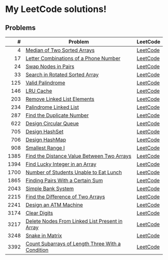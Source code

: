 # My LeetCode solutions!

## Problems

| #    | Problem                                                                        | LeetCode                                                                                   |
|-----:|--------------------------------------------------------------------------------|--------------------------------------------------------------------------------------------|
|    4 | [Median of Two Sorted Arrays](solutions/l0004/src/lib.rs)                      | [LeetCode](https://leetcode.com/problems/median-of-two-sorted-arrays)                      |
|   17 | [Letter Combinations of a Phone Number](solutions/l0017/src/lib.rs)            | [LeetCode](https://leetcode.com/problems/letter-combinations-of-a-phone-number)            |
|   24 | [Swap Nodes in Pairs](solutions/l0024/src/lib.rs)                              | [LeetCode](https://leetcode.com/problems/swap-nodes-in-pairs)                              |
|   33 | [Search in Rotated Sorted Array](solutions/l0033/src/lib.rs)                   | [LeetCode](https://leetcode.com/problems/search-in-rotated-sorted-array)                   |
|  125 | [Valid Palindrome](solutions/l0125/src/lib.rs)                                 | [LeetCode](https://leetcode.com/problems/valid-palindrome/)                                |
|  146 | [LRU Cache](solutions/l0146/src/lib.rs)                                        | [LeetCode](https://leetcode.com/problems/lru-cache)                                        |
|  203 | [Remove Linked List Elements](solutions/l0203/src/lib.rs)                      | [LeetCode](https://leetcode.com/problems/remove-linked-list-elements)                      |
|  234 | [Palindrome Linked List](solutions/l0234/src/lib.rs)                           | [LeetCode](https://leetcode.com/problems/palindrome-linked-list)                           |
|  287 | [Find the Duplicate Number](solutions/l0287/src/lib.rs)                        | [LeetCode](https://leetcode.com/problems/find-the-duplicate-number/description/)           |
|  622 | [Design Circular Queue](solutions/l0622/src/lib.rs)                            | [LeetCode](https://leetcode.com/problems/design-circular-queue)                            |
|  705 | [Design HashSet](solutions/l0705/src/lib.rs)                                   | [LeetCode](https://leetcode.com/problems/design-hashset)                                   |
|  706 | [Design HashMap](solutions/l0706/src/lib.rs)                                   | [LeetCode](https://leetcode.com/problems/design-hashmap)                                   |
|  908 | [Smallest Range I](solutions/l0908/src/lib.rs)                                 | [LeetCode](https://leetcode.com/problems/smallest-range-i)                                 |
| 1385 | [Find the Distance Value Between Two Arrays](solutions/l1385/src/lib.rs)       | [LeetCode](https://leetcode.com/problems/find-the-distance-value-between-two-arrays)       |
| 1394 | [Find Lucky Integer in an Array](solutions/l1394/src/lib.rs)                   | [LeetCode](https://leetcode.com/problems/find-lucky-integer-in-an-array)                   |
| 1700 | [Number of Students Unable to Eat Lunch](solutions/l1700/src/lib.rs)           | [LeetCode](https://leetcode.com/problems/number-of-students-unable-to-eat-lunch)           |
| 1865 | [Finding Pairs With a Certain Sum](solutions/l1865/src/lib.rs)                 | [LeetCode](https://leetcode.com/problems/finding-pairs-with-a-certain-sum)                 |
| 2043 | [Simple Bank System](solutions/l2043/src/lib.rs)                               | [LeetCode](https://leetcode.com/problems/simple-bank-system)                               |
| 2215 | [Find the Difference of Two Arrays](solutions/l2215/src/lib.rs)                | [LeetCode](https://leetcode.com/problems/find-the-difference-of-two-arrays)                |
| 2241 | [Design an ATM Machine](solutions/l2241/src/lib.rs)                            | [LeetCode](https://leetcode.com/problems/design-an-atm-machine)                            |
| 3174 | [Clear Digits](solutions/l3174/src/lib.rs)                                     | [LeetCode](https://leetcode.com/problems/clear-digits)                                     |
| 3217 | [Delete Nodes From Linked List Present in Array](solutions/l3217/src/lib.rs)   | [LeetCode](https://leetcode.com/problems/delete-nodes-from-linked-list-present-in-array)   |
| 3248 | [Snake in Matrix](solutions/l3248/src/lib.rs)                                  | [LeetCode](https://leetcode.com/problems/snake-in-matrix)                                  |
| 3392 | [Count Subarrays of Length Three With a Condition](solutions/l3392/src/lib.rs) | [LeetCode](https://leetcode.com/problems/count-subarrays-of-length-three-with-a-condition) |

